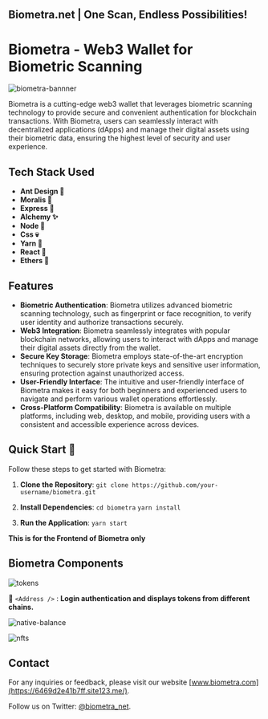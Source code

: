 ## Biometra.net | One Scan, Endless Possibilities!

# Biometra - Web3 Wallet for Biometric Scanning

![biometra-bannner](https://github.com/ShivgunGaming/biometra.net/assets/102505925/179994e2-0fd7-4d72-b146-3b7943ea9d19)

Biometra is a cutting-edge web3 wallet that leverages biometric scanning technology to provide secure and convenient authentication for blockchain transactions. With Biometra, users can seamlessly interact with decentralized applications (dApps) and manage their digital assets using their biometric data, ensuring the highest level of security and user experience.

## Tech Stack Used

- **Ant Design 🧙**
- **Moralis 🌠**
- **Express 📜**
- **Alchemy ✨**
- **Node 🧪**
- **Css 💀**
- **Yarn 🍺**
- **React 🍷**
- **Ethers 🔮**
## Features

- **Biometric Authentication**: Biometra utilizes advanced biometric scanning technology, such as fingerprint or face recognition, to verify user identity and authorize transactions securely.
- **Web3 Integration**: Biometra seamlessly integrates with popular blockchain networks, allowing users to interact with dApps and manage their digital assets directly from the wallet.
- **Secure Key Storage**: Biometra employs state-of-the-art encryption techniques to securely store private keys and sensitive user information, ensuring protection against unauthorized access.
- **User-Friendly Interface**: The intuitive and user-friendly interface of Biometra makes it easy for both beginners and experienced users to navigate and perform various wallet operations effortlessly.
- **Cross-Platform Compatibility**: Biometra is available on multiple platforms, including web, desktop, and mobile, providing users with a consistent and accessible experience across devices.

## Quick Start 🚀

Follow these steps to get started with Biometra:

1. **Clone the Repository**:
``
git clone https://github.com/your-username/biometra.git
``
2. **Install Dependencies**:
`` cd biometra ``
`` yarn install ``

4. **Run the Application**:
`` yarn start ``

**This is for the Frontend of Biometra only**

## Biometra Components

![tokens](https://github.com/ShivgunGaming/biometra.net/assets/102505925/00e42492-08a5-4f53-8ec4-b2b9432b5cac)

📨 `<Address />` : **Login authentication and displays tokens from different chains.**

![native-balance](https://github.com/ShivgunGaming/biometra.net/assets/102505925/89dd6578-474b-4639-9435-b88588b81e09)

![nfts](https://github.com/ShivgunGaming/biometra.net/assets/102505925/14c5a71c-4f55-4836-9463-fece708b78cb)


## Contact

For any inquiries or feedback, please visit our website [www.biometra.com](https://6469d2e41b7ff.site123.me/).

Follow us on Twitter: [@biometra_net](https://twitter.com/biometra_net).
